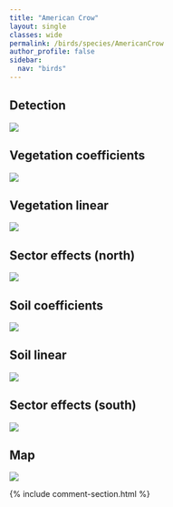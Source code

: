 ```yaml
---
title: "American Crow"
layout: single
classes: wide
permalink: /birds/species/AmericanCrow
author_profile: false
sidebar:
  nav: "birds"
---
```


<h2>Detection</h2>

<a href="https://beallen.github.io/DevelopmentWebsite/assets/images/birds/AmericanCrow/det.jpg">
<img src="https://beallen.github.io/DevelopmentWebsite/assets/images/birds/AmericanCrow/det.jpg">
</a>

<h2>Vegetation coefficients</h2>

<a href="https://beallen.github.io/DevelopmentWebsite/assets/images/birds/AmericanCrow/veghf.jpg">
<img src="https://beallen.github.io/DevelopmentWebsite/assets/images/birds/AmericanCrow/veghf.jpg">
</a>

<h2>Vegetation linear</h2>

<a href="https://beallen.github.io/DevelopmentWebsite/assets/images/birds/AmericanCrow/lin-north.jpg">
<img src="https://beallen.github.io/DevelopmentWebsite/assets/images/birds/AmericanCrow/lin-north.jpg">
</a>

<h2>Sector effects (north)</h2>

<a href="https://beallen.github.io/DevelopmentWebsite/assets/images/birds/AmericanCrow/sector-north.jpg">
<img src="https://beallen.github.io/DevelopmentWebsite/assets/images/birds/AmericanCrow/sector-north.jpg">
</a>

<h2>Soil coefficients</h2>

<a href="https://beallen.github.io/DevelopmentWebsite/assets/images/birds/AmericanCrow/soilhf.jpg">
<img src="https://beallen.github.io/DevelopmentWebsite/assets/images/birds/AmericanCrow/soilhf.jpg">
</a>

<h2>Soil linear</h2>

<a href="https://beallen.github.io/DevelopmentWebsite/assets/images/birds/AmericanCrow/lin-south.jpg">
<img src="https://beallen.github.io/DevelopmentWebsite/assets/images/birds/AmericanCrow/lin-south.jpg">
</a>

<h2>Sector effects (south)</h2>

<a href="https://beallen.github.io/DevelopmentWebsite/assets/images/birds/AmericanCrow/sector-south.jpg">
<img src="https://beallen.github.io/DevelopmentWebsite/assets/images/birds/AmericanCrow/sector-south.jpg">
</a>

<h2>Map</h2>

<a href="https://beallen.github.io/DevelopmentWebsite/assets/images/birds/AmericanCrow/map.jpg">
<img src="https://beallen.github.io/DevelopmentWebsite/assets/images/birds/AmericanCrow/map.jpg">
</a>

{% include comment-section.html %}
